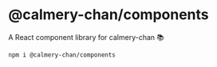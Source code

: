 # @calmery-chan/components

A React component library for calmery-chan :books:

```
npm i @calmery-chan/components
```
